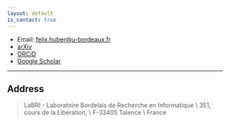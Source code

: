 ```yaml
---
layout: default
is_contact: true
---
```


* Email: [felix.huber@u-bordeaux.fr](felix.huber@u-bordeaux.fr)
* [arXiv](https://arxiv.org/a/huber_f_1.html)
* [ORCiD](https://orcid.org/0000-0002-3856-4018)
* [Google Scholar](https://scholar.google.com/citations?user=1O58f3gAAAAJ&hl=en&oi=ao)

---

## Address

> LaBRI - Laboratoire Bordelais de Recherche en Informatique \\
> 351, cours de la Libération, \\
> F-33405 Talence \\
> France
